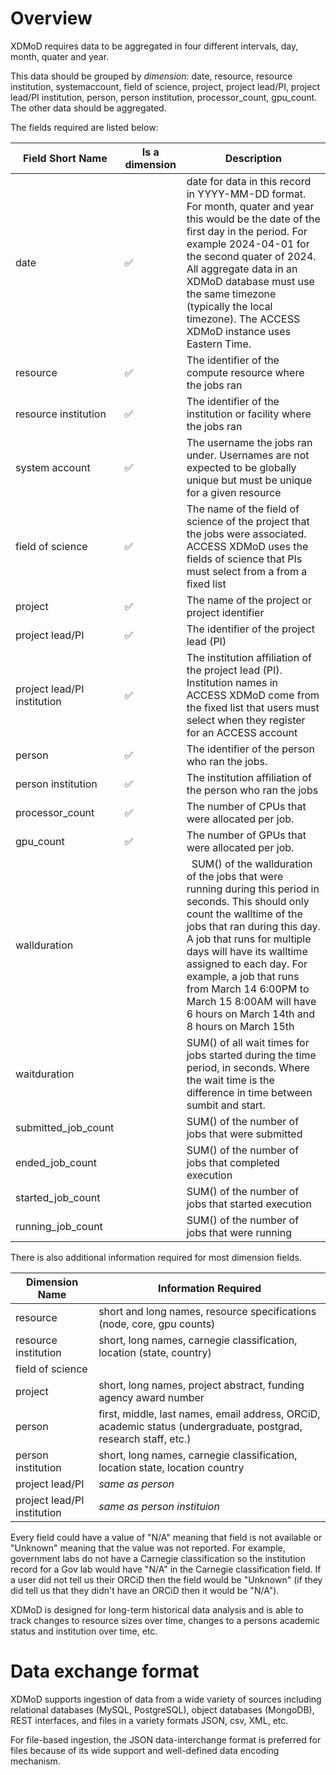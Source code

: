 # Overview

XDMoD requires data to be aggregated in four different intervals, day, month, quater and year.  

This data should be grouped by _dimension_: date, resource, resource institution, systemaccount, field of science, project, project lead/PI,  project lead/PI institution, person, person institution, processor_count, gpu_count.  The other data should be aggregated.

The fields required are listed below:

| Field Short Name  | Is a dimension  | Description |
| ----------------- | --- | ----------- |
| date              | ✅︎  | date for data in this record in YYYY-MM-DD format. For month, quater and year this would be the date of the first day in the period. For example 2024-04-01 for the second quater of 2024. All aggregate data in an XDMoD database must use the same timezone (typically the local timezone). The ACCESS XDMoD instance uses Eastern Time. |
| resource          | ✅︎  | The identifier of the compute resource where the jobs ran |
| resource institution  | ✅︎ | The identifier of the institution or facility where the jobs ran |
| system account    | ✅︎ | The username the jobs ran under. Usernames are not expected to be globally unique but must be unique for a given resource |
| field of science  | ✅︎ | The name of the field of science of the project that the jobs were associated. ACCESS XDMoD uses the fields of science that PIs must select from a from a fixed list |
| project           | ✅︎ | The name of the project or project identifier |
| project lead/PI   | ✅︎ | The identifier of the project lead (PI) |
| project lead/PI institution  | ✅︎ | The institution affiliation of the project lead (PI). Institution names in ACCESS XDMoD come from the fixed list that users must select when they register for an ACCESS account |
| person            | ✅︎ | The identifier of the person who ran the jobs. |
| person institution  | ✅︎ | The institution affiliation of the person who ran the jobs |
| processor_count   | ✅︎ | The number of CPUs that were allocated per job.|
| gpu_count         | ✅︎ | The number of GPUs that were allocated per job. |
| wallduration      |    | SUM() of the wallduration of the jobs that were running during this period in seconds. This should only count the walltime of the jobs that ran during this day. A job that runs for multiple days will have its walltime assigned to each day. For example, a job that runs from March 14 6:00PM to March 15 8:00AM will have 6 hours on March 14th and 8 hours on March 15th
| waitduration      |    | SUM() of all wait times for jobs started during the time period, in seconds. Where the wait time is the difference in time between sumbit and start.|
| submitted_job_count |  | SUM() of the number of jobs that were submitted |
| ended_job_count   |    | SUM() of the number of jobs that completed execution |
| started_job_count |    | SUM() of the number of jobs that started execution |
| running_job_count |    | SUM() of the number of jobs that were running  |

There is also additional information required for most dimension fields. 

| Dimension Name | Information Required |
| ------------ | ----------- |
|  resource     | short and long names, resource specifications (node, core, gpu counts) |
| resource institution | short, long names, carnegie classification, location (state, country) |
| field of science | 
| project | short, long names, project abstract, funding agency award number | 
| person | first, middle, last names, email address, ORCiD, academic status (undergraduate, postgrad, research staff, etc.) |
| person institution | short, long names, carnegie classification, location state, location country |
| project lead/PI | _same as person_ | 
| project lead/PI institution | _same as person instituion_ |

Every field could have a value of "N/A" meaning that field is not available or "Unknown"
meaning that the value was not reported. For example, government labs do not have a Carnegie classification
so the institution record for a Gov lab would have "N/A" in the Carnegie classification field.
If a user did not tell us their ORCiD then the field would be "Unknown" (if they did
tell us that they didn't have an ORCiD then it would be "N/A").

XDMoD is designed for long-term historical data analysis and is able to track changes to
resource sizes over time, changes to a persons academic status and institution over time, etc.

# Data exchange format

XDMoD supports ingestion of data from a wide variety of sources including relational
databases (MySQL, PostgreSQL), object databases (MongoDB), REST interfaces, and files in a variety
formats JSON, csv, XML, etc.

For file-based ingestion, the JSON data-interchange format is preferred for files because of its wide support and well-defined
data encoding mechanism.



